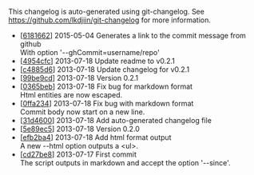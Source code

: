 This changelog is auto-generated using git-changelog.
See https://github.com/lkdjiin/git-changelog for more information.

* [[6181662](http://github.com/johnnyEvo/git-changelog/commit/d77435bc773ea53f52d7eafcc3cc6dec32b986b4)] 2015-05-04 Generates a link to the commit message from github  
  With option &#39;--ghCommit=username/repo&#39;
* [[4954cfc](http://github.com/johnnyEvo/git-changelog/commit/f2e3b1c9baed444096c17d44b9c61f2fe400df0a)] 2013-07-18 Update readme to v0.2.1  
* [[c4885d6](http://github.com/johnnyEvo/git-changelog/commit/4658370a7b318217b9483e601da55b59533b8994)] 2013-07-18 Update changelog for v0.2.1  
* [[99be9cd](http://github.com/johnnyEvo/git-changelog/commit/be05f8c3d4598856faac64667e8f3d7ca263b6cd)] 2013-07-18 Version 0.2.1  
* [[0365beb](http://github.com/johnnyEvo/git-changelog/commit/6acea891a9aacb802d0a4d90c2a681667e812178)] 2013-07-18 Fix bug for markdown format  
  Html entities are now escaped.
* [[0ffa234](http://github.com/johnnyEvo/git-changelog/commit/db836da4f1cecff44d0dc295a3c6507028e09c67)] 2013-07-18 Fix bug with markdown format  
  Commit body now start on a new line.
* [[31d4600](http://github.com/johnnyEvo/git-changelog/commit/2f4d9b9eff6ecf76c2232b60dc8e13f5b920a357)] 2013-07-18 Add auto-generated changelog file  
* [[5e89ec5](http://github.com/johnnyEvo/git-changelog/commit/a2a8509cb6d394f1d5149e9df5415bb46ec94ca0)] 2013-07-18 Version 0.2.0  
* [[efb2ba4](http://github.com/johnnyEvo/git-changelog/commit/1ced77780b2ae316962db8745fa80dc23956e71b)] 2013-07-18 Add html format output  
  A new --html option outputs a &lt;ul&gt;.
* [[cd27be8](http://github.com/johnnyEvo/git-changelog/commit/63e7b513ac952e08d9a4f050e28bae1f91dea4ed)] 2013-07-17 First commit  
  The script outputs in markdown and accept the option &#39;--since&#39;.
